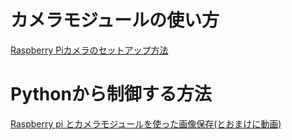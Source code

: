 # カメラモジュールの使い方
[Raspberry Piカメラのセットアップ方法](https://www.rs-online.com/designspark/raspberry-pi-camera)

# Pythonから制御する方法

[Raspberry pi とカメラモジュールを使った画像保存(とおまけに動画)](https://qiita.com/Ponjiro/items/ab3700394faab7422bb3)
